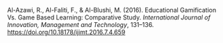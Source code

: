 Al-Azawi, R., Al-Faliti, F., & Al-Blushi, M. (2016). Educational Gamification Vs. Game Based Learning: Comparative Study. _International Journal of Innovation, Management and Technology_, 131–136. https://doi.org/10.18178/ijimt.2016.7.4.659